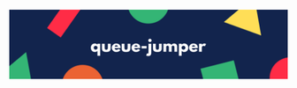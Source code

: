 ![queue jumper](https://raw.githubusercontent.com/supercrabtree/queue-jumper/master/queue-jumper.png)

